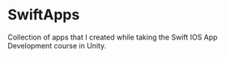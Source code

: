 # SwiftApps
Collection of apps that I created while taking the Swift IOS App Development course in Unity. 
